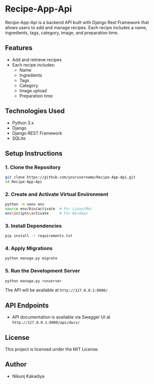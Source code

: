 # Recipe-App-Api

Recipe-App-Api is a backend API built with Django Rest Framework that allows users to add and manage recipes. Each recipe includes a name, ingredients, tags, category, image, and preparation time.

## Features

- Add and retrieve recipes
- Each recipe includes:
  - Name
  - Ingredients
  - Tags
  - Category
  - Image upload
  - Preparation time

## Technologies Used

- Python 3.x
- Django
- Django REST Framework
- SQLite 

## Setup Instructions

### 1. Clone the Repository

```bash
git clone https://github.com/yourusername/Recipe-App-Api.git
cd Recipe-App-Api
```

### 2. Create and Activate Virtual Environment

```bash
python -m venv env
source env/bin/activate  # For Linux/Mac
env\Scripts\activate     # For Windows
```

### 3. Install Dependencies

```bash
pip install -r requirements.txt
```

### 4. Apply Migrations

```bash
python manage.py migrate
```

### 5. Run the Development Server

```bash
python manage.py runserver
```

The API will be available at `http://127.0.0.1:8000/`

## API Endpoints

- API documentation is available via Swagger UI at `http://127.0.0.1:8000/api/docs/`

## License

This project is licensed under the MIT License.

## Author

- Nikunj Kakadiya
